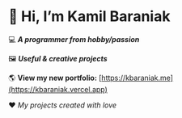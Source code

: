 # 👋 Hi, I’m Kamil Baraniak
💻 **_A programmer from hobby/passion_**

🖼️ **_Useful & creative projects_**

🌎  **View my new portfolio:** [https://kbaraniak.me](https://kbaraniak.vercel.app)

❤️ *_My projects created with love_*
